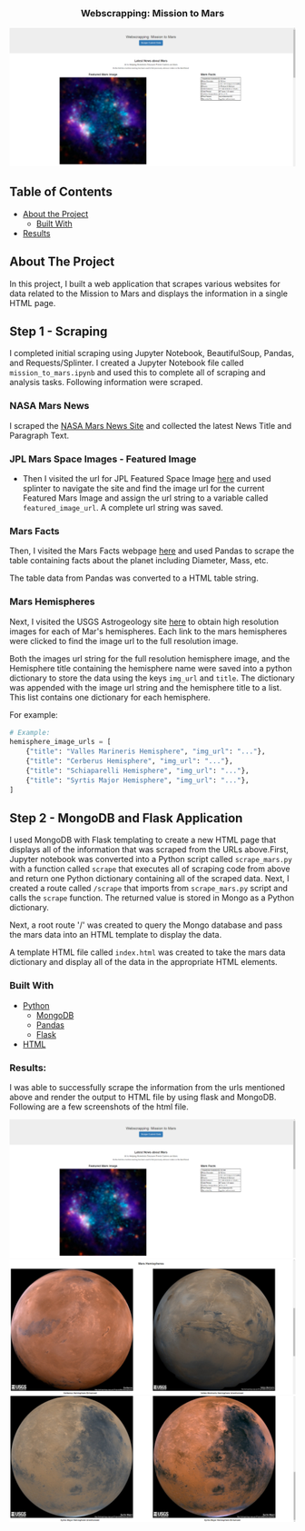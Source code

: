 <!---Project Logo -->
<br />

<p align="center">
  <h3 align="center">Webscrapping: Mission to Mars</h3>
  <img src="screenshots/fig1.png" alt="Logo">
</p>


<!-- TABLE OF CONTENTS -->
## Table of Contents

* [About the Project](#about-the-project)
  * [Built With](#built-with)
* [Results](#results)


<!-- ABOUT THE PROJECT -->
## About The Project
In this project, I built a web application that scrapes various websites for data related to the Mission to Mars and displays the information in a single HTML page. 

## Step 1 - Scraping

I completed initial scraping using Jupyter Notebook, BeautifulSoup, Pandas, and Requests/Splinter.
I created a Jupyter Notebook file called `mission_to_mars.ipynb` and used this to complete all of scraping and analysis tasks. Following information were scraped.

### NASA Mars News

I scraped the [NASA Mars News Site](https://mars.nasa.gov/news/) and collected the latest News Title and Paragraph Text. 

### JPL Mars Space Images - Featured Image

* Then I visited the url for JPL Featured Space Image [here](https://www.jpl.nasa.gov/spaceimages/?search=&category=Mars) and used splinter to navigate the site and find the image url for the current Featured Mars Image and assign the url string to a variable called `featured_image_url`. A complete url string was saved. 

### Mars Facts

Then, I visited the Mars Facts webpage [here](https://space-facts.com/mars/) and used Pandas to scrape the table containing facts about the planet including Diameter, Mass, etc.

The table data from Pandas was converted to a HTML table string.

### Mars Hemispheres

Next, I visited the USGS Astrogeology site [here](https://astrogeology.usgs.gov/search/results?q=hemisphere+enhanced&k1=target&v1=Mars) to obtain high resolution images for each of Mar's hemispheres. Each link to the mars hemispheres were clicked to find the image url to the full resolution image.

Both the images url string for the full resolution hemisphere image, and the Hemisphere title containing the hemisphere name were saved into a python dictionary to store the data using the keys `img_url` and `title`. The dictionary was appended with the image url string and the hemisphere title to a list. This list contains one dictionary for each hemisphere. 

For example:
```python
# Example:
hemisphere_image_urls = [
    {"title": "Valles Marineris Hemisphere", "img_url": "..."},
    {"title": "Cerberus Hemisphere", "img_url": "..."},
    {"title": "Schiaparelli Hemisphere", "img_url": "..."},
    {"title": "Syrtis Major Hemisphere", "img_url": "..."},
]
```

## Step 2 - MongoDB and Flask Application

I used MongoDB with Flask templating to create a new HTML page that displays all of the information that was scraped from the URLs above.First, Jupyter notebook was converted into a Python script called `scrape_mars.py` with a function called `scrape` that executes all of scraping code from above and return one Python dictionary containing all of the scraped data. Next, I created a route called `/scrape` that imports from `scrape_mars.py` script and calls the `scrape` function. The returned value is stored in Mongo as a Python dictionary.

Next, a root route '/' was created to query the Mongo database and pass the mars data into an HTML template to display the data. 

A template HTML file called `index.html` was created to take the mars data dictionary and display all of the data in the appropriate HTML elements. 



### Built With
* [Python](https://www.python.org/about/)
  * [MongoDB](https://docs.mongodb.com/)
  * [Pandas](https://pandas.pydata.org/pandas-docs/stable/getting_started/index.html)
  * [Flask](https://flask-doc.readthedocs.io/en/latest/)
* [HTML](https://developer.mozilla.org/en-US/docs/Web/HTML)


### Results:
I was able to successfully scrape the information from the urls mentioned above and render the output to HTML file by using flask and MongoDB. Following are a few screenshots of the html file.


<img src="screenshots/fig1.png" alt="Logo">
<img src="screenshots/fig2.png" alt="Logo">
<img src="screenshots/fig3.png" alt="Logo">
